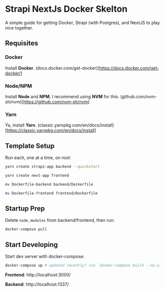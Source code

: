 # Strapi NextJs Docker Skelton
A simple guide for getting Docker, Strapi (with Postgres), and NextJS to play nice together.


## Requisites

### Docker
Install **Docker**.
(docs.docker.com/get-docker)[https://docs.docker.com/get-docker/]

### Node/NPM
Install **Node** and **NPM**, I recommend using **NVM** for this.
(github.com/nvm-sh/nvm)[https://github.com/nvm-sh/nvm]

### Yarn
Ya, install **Yarn**.
(classic.yarnpkg.com/en/docs/install)[https://classic.yarnpkg.com/en/docs/install]


## Template Setup 

Run each, one at a time, on root:
```bash 
yarn create strapi-app backend --quickstart
```
```bash 
yarn create next-app frontend
```
```bash 
mv Dockerfile-backend backend/Dockerfile
```
```bash 
mv Dockerfile-frontend frontend/Dockerfile
```


## Startup Prep

Delete `node_modules` from backend/frontend, then run:

```bash
docker-compose pull
```


## Start Developing

Start dev server with docker-compose:
```bash
docker-compose up # updated recently? run `docker-compose build --no-cache`
```

**Frontend**: http://localhost:3000/

**Backend**: http://localhost:1337/

